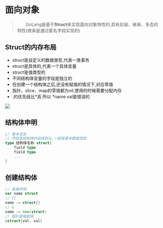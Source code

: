 # 面向对象
> &emsp;&emsp;GoLang是基于**Struct**来实现面向对象特性的,具有封装、继承、多态的特性(继承是通过匿名字段实现的)

## Struct的内存布局
- struct是自定义的数据类型,代表一类事务
- struct是具体的,代表一个具体变量
- struct是值类型的
- 不同结构体变量的字段是独立的
- 在创建一个结构体之后,还没有赋值的情况下,对应零值
- 指针、slice、map的零值都为nil,使用的时候需要分配内存
- .的优先级比*高 所以 *name.val是错误的

![](/Users/ichpan/blogs/asset/结构体内存图.png)

## 结构体申明
~~~go
// 基本语法
// 字段是结构体的组成部分,一般是基本数据类型
type 结构体名称 struct{
	field type
	field type
	...
}
~~~

## 创建结构体
~~~go
// 直接声明
var name struct
// {}
name := struct{}
// &
name := new(struct)
// 指针直接赋值 
&struct{val, val}
~~~





